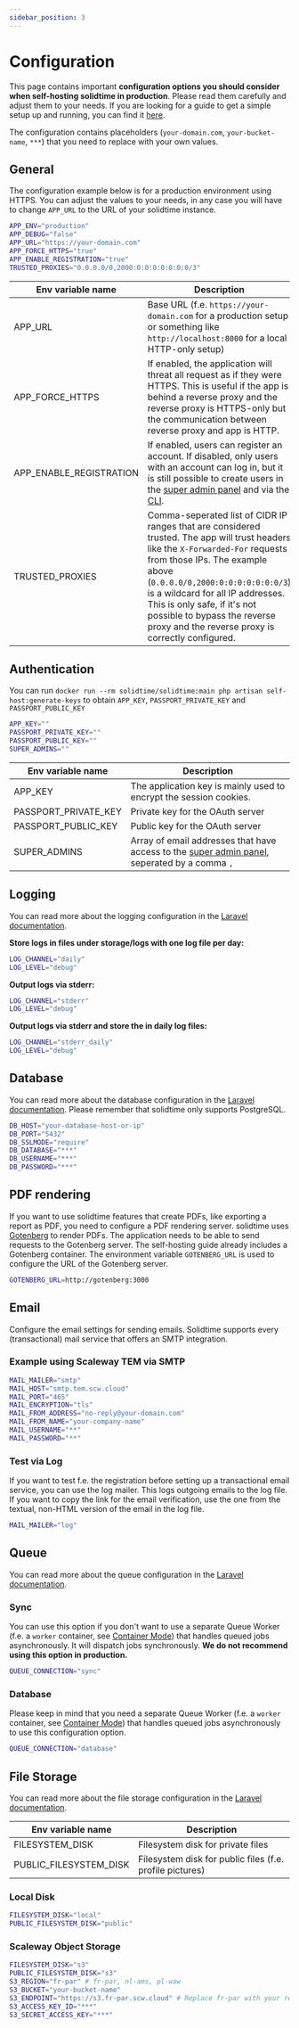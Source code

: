 ```yaml
---
sidebar_position: 3
---
```


# Configuration

This page contains important **configuration options you should consider when self-hosting solidtime in production**. Please read them carefully and adjust them to your needs.
If you are looking for a guide to get a simple setup up and running, you can find it [here](./guides/docker).

The configuration contains placeholders (`your-domain.com`, `your-bucket-name`, `***`) that you need to replace with your own values.

## General

The configuration example below is for a production environment using HTTPS. You can adjust the values to your needs, in any case you will have to change `APP_URL` to the URL of your solidtime instance.

```bash
APP_ENV="production"
APP_DEBUG="false"
APP_URL="https://your-domain.com"
APP_FORCE_HTTPS="true"
APP_ENABLE_REGISTRATION="true"
TRUSTED_PROXIES="0.0.0.0/0,2000:0:0:0:0:0:0:0/3"
```

| Env variable name       | Description                                                                                                                                                                                                                                                                                                                                                    |
|-------------------------|----------------------------------------------------------------------------------------------------------------------------------------------------------------------------------------------------------------------------------------------------------------------------------------------------------------------------------------------------------------|
| APP_URL                 | Base URL (f.e. `https://your-domain.com` for a production setup or something like `http://localhost:8000` for a local HTTP-only setup)                                                                                                                                                                                                                         |
| APP_FORCE_HTTPS         | If enabled, the application will threat all request as if they were HTTPS. This is useful if the app is behind a reverse proxy and the reverse proxy is HTTPS-only but the communication between reverse proxy and app is HTTP.                                                                                                                                |
| APP_ENABLE_REGISTRATION | If enabled, users can register an account. If disabled, only users with an account can log in, but it is still possible to create users in the [super admin panel](/self-hosting/super-admin-panel) and via the [CLI](/self-hosting/cli-commands).                                                                                                             |
| TRUSTED_PROXIES         | Comma-seperated list of CIDR IP ranges that are considered trusted. The app will trust headers like the `X-Forwarded-For` requests from those IPs. The example above (`0.0.0.0/0,2000:0:0:0:0:0:0:0/3`) is a wildcard for all IP addresses. This is only safe, if it's not possible to bypass the reverse proxy and the reverse proxy is correctly configured. |

## Authentication

You can run `docker run --rm solidtime/solidtime:main php artisan self-host:generate-keys` to obtain `APP_KEY`, `PASSPORT_PRIVATE_KEY` and `PASSPORT_PUBLIC_KEY`

```bash
APP_KEY=""
PASSPORT_PRIVATE_KEY=""
PASSPORT_PUBLIC_KEY=""
SUPER_ADMINS=""
```

| Env variable name    | Description                                                                                                         |
|----------------------|---------------------------------------------------------------------------------------------------------------------|
| APP_KEY              | The application key is mainly used to encrypt the session cookies.                                                  |
| PASSPORT_PRIVATE_KEY | Private key for the OAuth server                                                                                    |
| PASSPORT_PUBLIC_KEY  | Public key for the OAuth server                                                                                     |
| SUPER_ADMINS         | Array of email addresses that have access to the [super admin panel](./super-admin-panel), seperated by a comma `,` |

## Logging

You can read more about the logging configuration in the [Laravel documentation](https://laravel.com/docs/11.x/logging#configuration).

**Store logs in files under storage/logs with one log file per day:**

```bash
LOG_CHANNEL="daily"
LOG_LEVEL="debug"
```

**Output logs via stderr:**

```bash
LOG_CHANNEL="stderr"
LOG_LEVEL="debug"
```

**Output logs via stderr and store the in daily log files:**

```bash
LOG_CHANNEL="stderr_daily"
LOG_LEVEL="debug"
```

## Database

You can read more about the database configuration in the [Laravel documentation](https://laravel.com/docs/11.x/database#configuration).
Please remember that solidtime only supports PostgreSQL.

```bash
DB_HOST="your-database-host-or-ip"
DB_PORT="5432"
DB_SSLMODE="require"
DB_DATABASE="***"
DB_USERNAME="***"
DB_PASSWORD="***"
```

## PDF rendering

If you want to use solidtime features that create PDFs, like exporting a report as PDF, you need to configure a PDF rendering server.
solidtime uses [Gotenberg](https://gotenberg.dev/) to render PDFs.
The application needs to be able to send requests to the Gotenberg server.
The self-hosting guide already includes a Gotenberg container.
The environment variable `GOTENBERG_URL` is used to configure the URL of the Gotenberg server.

```bash
GOTENBERG_URL=http://gotenberg:3000
```

## Email

Configure the email settings for sending emails. Solidtime supports every (transactional) mail service that offers an SMTP integration.  

### Example using Scaleway TEM via SMTP

```bash
MAIL_MAILER="smtp"
MAIL_HOST="smtp.tem.scw.cloud"
MAIL_PORT="465"
MAIL_ENCRYPTION="tls"
MAIL_FROM_ADDRESS="no-reply@your-domain.com"
MAIL_FROM_NAME="your-company-name"
MAIL_USERNAME="**"
MAIL_PASSWORD="**"
```

### Test via Log

If you want to test f.e. the registration before setting up a transactional email service, you can use the log mailer.
This logs outgoing emails to the log file.
If you want to copy the link for the email verification, use the one from the textual, non-HTML version of the email in the log file.

```bash
MAIL_MAILER="log"
```

## Queue

You can read more about the queue configuration in the [Laravel documentation](https://laravel.com/docs/11.x/queues#driver-prerequisites).

### Sync

You can use this option if you don't want to use a separate Queue Worker (f.e. a `worker` container, see [Container Mode](./container-mode.md)) that handles queued jobs asynchronously. It will dispatch jobs synchronously. **We do not recommend using this option in production.** 

```bash
QUEUE_CONNECTION="sync"
```

### Database

Please keep in mind that you need a separate Queue Worker (f.e. a `worker` container, see [Container Mode](./container-mode.md)) that handles queued jobs asynchronously to use this configuration option.

```bash
QUEUE_CONNECTION="database"
```

## File Storage

You can read more about the file storage configuration in the [Laravel documentation](https://laravel.com/docs/11.x/filesystem#configuration).


| Env variable name      | Description                                              |
|------------------------|----------------------------------------------------------|
| FILESYSTEM_DISK        | Filesystem disk for private files                        |
| PUBLIC_FILESYSTEM_DISK | Filesystem disk for public files (f.e. profile pictures) |

### Local Disk

```bash
FILESYSTEM_DISK="local"
PUBLIC_FILESYSTEM_DISK="public"
```

### Scaleway Object Storage

```bash
FILESYSTEM_DISK="s3"
PUBLIC_FILESYSTEM_DISK="s3"
S3_REGION="fr-par" # fr-par, nl-ams, pl-waw
S3_BUCKET="your-bucket-name"
S3_ENDPOINT="https://s3.fr-par.scw.cloud" # Replace fr-par with your region
S3_ACCESS_KEY_ID="***"
S3_SECRET_ACCESS_KEY="***"
```
